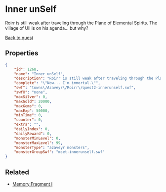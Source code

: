 # Inner unSelf

Roirr is still weak after traveling through the Plane of Elemental Spirits. The village of Ull is on his agenda... but why?

[Back to quest](../quests.md)

## Properties

```json
{
    "id": 1268,
    "name": "Inner unSelf",
    "description": "Roirr is still weak after traveling through the Plane of Elemental Spirits. The village of Ull is on his agenda... but why?",
    "complete": "\"Now... I'm immortal.\"",
    "swf": "towns\/Azaveyr\/Roirr\/quest2-innerunself.swf",
    "swfX": "none",
    "maxSilver": 0,
    "maxGold": 20000,
    "maxGems": 0,
    "maxExp": 50000,
    "minTime": 0,
    "counter": 0,
    "extra": "",
    "dailyIndex": 0,
    "dailyReward": 0,
    "monsterMinLevel": 0,
    "monsterMaxLevel": 99,
    "monsterType": "azaveyr monsters",
    "monsterGroupSwf": "mset-innerunself.swf"
}
```

## Related

- [Memory Fragment I](../items/13846-memory-fragment-i.md)

